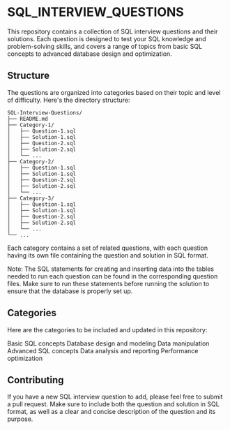 # SQL_INTERVIEW_QUESTIONS

This repository contains a collection of SQL interview questions and their solutions. Each question is designed to test your SQL knowledge and problem-solving skills, and covers a range of topics from basic SQL concepts to advanced database design and optimization.

## Structure

The questions are organized into categories based on their topic and level of difficulty. Here's the directory structure:

```
SQL-Interview-Questions/
├── README.md
├── Category-1/
│   ├── Question-1.sql
│   ├── Solution-1.sql
│   ├── Question-2.sql
│   ├── Solution-2.sql
│   └── ...
├── Category-2/
│   ├── Question-1.sql
│   ├── Solution-1.sql
│   ├── Question-2.sql
│   ├── Solution-2.sql
│   └── ...
├── Category-3/
│   ├── Question-1.sql
│   ├── Solution-1.sql
│   ├── Question-2.sql
│   ├── Solution-2.sql
│   └── ...
└── ...
```

Each category contains a set of related questions, with each question having its own file containing the question and solution in SQL format.

Note: The SQL statements for creating and inserting data into the tables needed to run each question can be found in the corresponding question files. Make sure to run these statements before running the solution to ensure that the database is properly set up.

## Categories

Here are the categories to be included and updated in this repository:

Basic SQL concepts
Database design and modeling
Data manipulation
Advanced SQL concepts
Data analysis and reporting
Performance optimization

## Contributing

If you have a new SQL interview question to add, please feel free to submit a pull request. Make sure to include both the question and solution in SQL format, as well as a clear and concise description of the question and its purpose.

